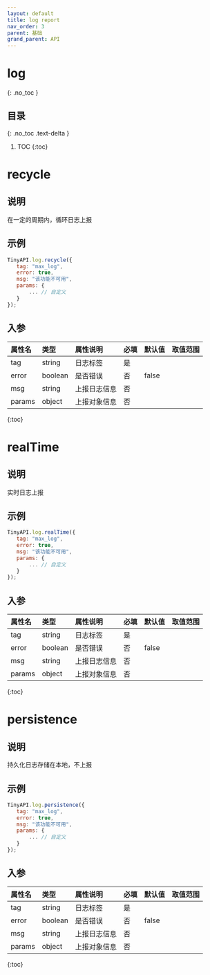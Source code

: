 ```yaml
---
layout: default
title: log report
nav_order: 3
parent: 基础
grand_parent: API
---
```


# log

{: .no_toc }

## 目录

{: .no_toc .text-delta }

1. TOC
   {:toc}

# recycle
## 说明
在一定的周期内，循环日志上报

## 示例
```javascript
TinyAPI.log.recycle({
   tag: "max_log",
   error: true,
   msg: "该功能不可用",
   params: {
       ... // 自定义
   }
});
```

## 入参

| 属性名    | 类型      | 属性说明   | 必填  | 默认值   | 取值范围 |
|:-------|:--------|:-------|:----|:------|:-----|
| tag    | string  | 日志标签   | 是   |       |      |
| error  | boolean | 是否错误   | 否   | false |      |
| msg    | string  | 上报日志信息 | 否   |       |      |
| params | object  | 上报对象信息 | 否   |       |      |

{:toc}

# realTime
## 说明
实时日志上报

## 示例
```javascript
TinyAPI.log.realTime({
   tag: "max_log",
   error: true,
   msg: "该功能不可用",
   params: {
       ... // 自定义
   }
});
```

## 入参

| 属性名    | 类型      | 属性说明   | 必填  | 默认值   | 取值范围 |
|:-------|:--------|:-------|:----|:------|:-----|
| tag    | string  | 日志标签   | 是   |       |      |
| error  | boolean | 是否错误   | 否   | false |      |
| msg    | string  | 上报日志信息 | 否   |       |      |
| params | object  | 上报对象信息 | 否   |       |      |

{:toc}

# persistence
## 说明
持久化日志存储在本地，不上报

## 示例
```javascript
TinyAPI.log.persistence({
   tag: "max_log",
   error: true,
   msg: "该功能不可用",
   params: {
       ... // 自定义
   }
});
```

## 入参

| 属性名    | 类型      | 属性说明   | 必填  | 默认值   | 取值范围 |
|:-------|:--------|:-------|:----|:------|:-----|
| tag    | string  | 日志标签   | 是   |       |      |
| error  | boolean | 是否错误   | 否   | false |      |
| msg    | string  | 上报日志信息 | 否   |       |      |
| params | object  | 上报对象信息 | 否   |       |      |

{:toc}